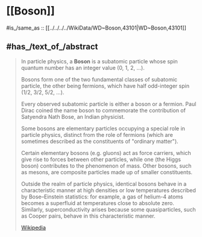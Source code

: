 
# [[Boson]] 

#is_/same_as :: [[../../../../WikiData/WD~Boson,43101|WD~Boson,43101]] 

## #has_/text_of_/abstract 

> In particle physics, a **Boson** is a subatomic particle 
> whose spin quantum number has an integer value (0, 1, 2, ...). 
> 
> Bosons form one of the two fundamental classes of subatomic particle, 
> the other being fermions, which have half odd-integer spin (1/2, 3/2, 5/2, ...). 
> 
> Every observed subatomic particle is either a boson or a fermion. 
> Paul Dirac coined the name boson to commemorate the contribution of Satyendra Nath Bose, 
> an Indian physicist.
>
> Some bosons are elementary particles occupying a special role in particle physics, 
> distinct from the role of fermions 
> (which are sometimes described as the constituents of "ordinary matter"). 
> 
> Certain elementary bosons (e.g. gluons) act as force carriers, 
> which give rise to forces between other particles, 
> while one (the Higgs boson) contributes to the phenomenon of mass. 
> Other bosons, such as mesons, are composite particles made up of smaller constituents.
>
> Outside the realm of particle physics, identical bosons behave in a characteristic manner 
> at high densities or low temperatures described by Bose–Einstein statistics: for example, 
> a gas of helium-4 atoms becomes a superfluid at temperatures close to absolute zero. 
> Similarly, superconductivity arises because some quasiparticles, such as Cooper pairs, 
> behave in this characteristic manner.
>
> [Wikipedia](https://en.wikipedia.org/wiki/Boson) 


